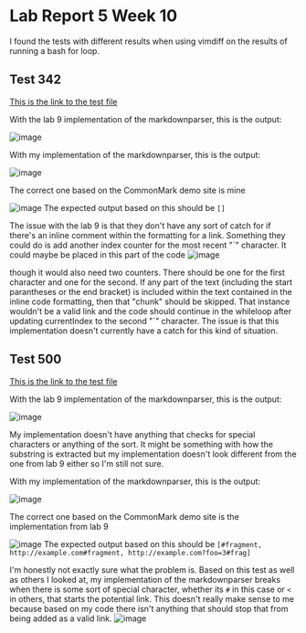 # Lab Report 5 Week 10
I found the tests with different results when using vimdiff on the results of running a bash for loop.

## Test 342
[This is the link to the test file](https://github.com/nidhidhamnani/markdown-parser/blob/main/test-files/342.md?plain=1)

With the lab 9 implementation of the markdownparser, this is the output: 

![image](https://cdn.discordapp.com/attachments/808427673960972298/982996549112041502/Screen_Shot_2022-06-05_at_5.36.09_AM.png)

With my implementation of the markdownparser, this is the output: 

![image](https://cdn.discordapp.com/attachments/808427673960972298/982996692238467113/Screen_Shot_2022-06-05_at_6.17.47_AM.png)

The correct one based on the CommonMark demo site is mine

![image](https://cdn.discordapp.com/attachments/808427673960972298/983001397077352458/Screen_Shot_2022-06-05_at_6.36.30_AM.png)
The expected output based on this should be `[]`

The issue with the lab 9 is that they don't have any sort of catch for if there's an inline comment within the formatting for a link. Something they could do is add another index counter for the most recent "\`" character. 
It could maybe be placed in this part of the code
![image](https://cdn.discordapp.com/attachments/808427673960972298/983011287539785758/Screen_Shot_2022-06-05_at_7.15.46_AM.png)

though it would also need two counters. There should be one for the first character and one for the second. If any part of the text (including the start parantheses or the end bracket) is included within the text contained in the inline code formatting, then that "chunk" should be skipped. That instance wouldn't be a valid link and the code should continue in the whileloop after updating currentIndex to the second "\`" character. The issue is that this implementation doesn't currently have a catch for this kind of situation.

## Test 500
[This is the link to the test file](https://github.com/nidhidhamnani/markdown-parser/blob/main/test-files/500.md)

With the lab 9 implementation of the markdownparser, this is the output: 

![image](https://cdn.discordapp.com/attachments/808427673960972298/983055783531008070/Screen_Shot_2022-06-05_at_10.12.39_AM.png)

My implementation doesn't have anything that checks for special characters or anything of the sort. It might be something with how the substring is extracted but my implementation doesn't look different from the one from lab 9 either so I'm still not sure.

With my implementation of the markdownparser, this is the output: 

![image](https://cdn.discordapp.com/attachments/808427673960972298/983055862727856208/Screen_Shot_2022-06-05_at_10.12.54_AM.png)

The correct one based on the CommonMark demo site is the implementation from lab 9

![image](https://cdn.discordapp.com/attachments/808427673960972298/983055712630505512/Screen_Shot_2022-06-05_at_10.12.19_AM.png)
The expected output based on this should be `[#fragment, http://example.com#fragment, http://example.com?foo=3#frag]`

I'm honestly not exactly sure what the problem is. Based on this test as well as others I looked at, my implementation of the markdownparser breaks when there is some sort of special character, whether its `#` in this case or `<` in others, that starts the potential link. This doesn't really make sense to me because based on my code there isn't anything that should stop that from being added as a valid link.
![image](https://cdn.discordapp.com/attachments/808427673960972298/983053710018117693/Screen_Shot_2022-06-05_at_10.04.19_AM.png)
